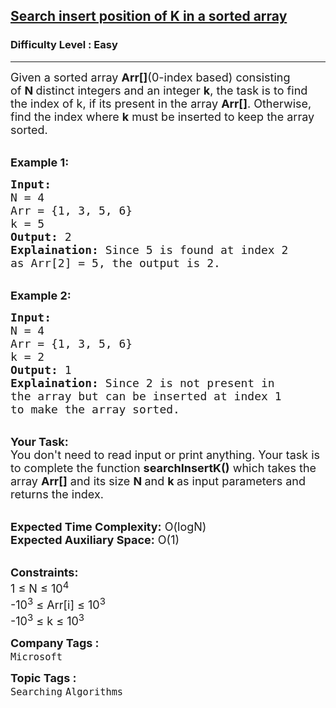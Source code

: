 <h2><a href="https://www.geeksforgeeks.org/problems/search-insert-position-of-k-in-a-sorted-array/1?utm_source=geeksforgeeks&utm_medium=article_practice_tab&utm_campaign=article_practice_tab">Search insert position of K in a sorted array</a></h2><h3>Difficulty Level : Easy</h3><hr><div class="problems_problem_content__Xm_eO"><p><span style="font-size:18px">Given a sorted array&nbsp;<strong>Arr[]</strong>(0-index based)&nbsp;consisting of&nbsp;<strong>N&nbsp;</strong>distinct integers and an integer <strong>k</strong>, the task is to find the index of k, if its present in the array <strong>Arr[]</strong>. Otherwise, find the index where <strong>k</strong>&nbsp;must be inserted to keep the array sorted.</span></p>

<p><br>
<span style="font-size:18px"><strong>Example 1:</strong></span></p>

<pre><span style="font-size:18px"><strong>Input:</strong>
N = 4
Arr = {1, 3, 5, 6}
k = 5
<strong>Output:</strong> 2
<strong>Explaination:</strong> Since 5 is found at index 2 
as Arr[2] = 5, the output is 2.</span></pre>

<p><br>
<span style="font-size:18px"><strong>Example 2:</strong></span></p>

<pre><span style="font-size:18px"><strong>Input:</strong>
N = 4
Arr = {1, 3, 5, 6}
k = 2
<strong>Output:</strong> 1
<strong>Explaination:</strong> Since 2 is not present in 
the array but can be inserted at index 1 
to make the array sorted.</span>
</pre>

<p><br>
<span style="font-size:18px"><strong>Your Task:</strong><br>
You don't need to read input or print anything. Your task is to complete the function&nbsp;<strong>searchInsertK()</strong>&nbsp;which takes the array <strong>Arr[]</strong> and its size <strong>N </strong>and <strong>k&nbsp;</strong>as input parameters&nbsp;and returns the index.</span></p>

<p><br>
<span style="font-size:18px"><strong>Expected Time Complexity:</strong> O(logN)<br>
<strong>Expected Auxiliary Space:</strong> O(1)</span></p>

<p><br>
<span style="font-size:18px"><strong>Constraints:</strong><br>
1 ≤ N ≤ 10<sup>4</sup><br>
-10<sup>3</sup> ≤ Arr[i]&nbsp;≤ 10<sup>3</sup><br>
-10<sup>3</sup>&nbsp;≤ k&nbsp;≤ 10<sup>3</sup></span></p>
</div><p><span style=font-size:18px><strong>Company Tags : </strong><br><code>Microsoft</code>&nbsp;<br><p><span style=font-size:18px><strong>Topic Tags : </strong><br><code>Searching</code>&nbsp;<code>Algorithms</code>&nbsp;